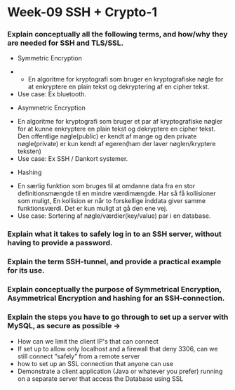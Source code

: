 # Week-09 SSH + Crypto-1

### Explain conceptually all the following terms, and how/why they are needed for SSH and TLS/SSL.
* Symmetric Encryption
- - En algoritme for kryptografi som bruger en kryptografiske nøgle for at enkryptere en plain tekst og dekryptering af en cipher tekst.
- Use case: Ex bluetooth.
* Asymmetric Encryption
- En algoritme for kryptografi som bruger et par af kryptografiske nøgler for at kunne enkryptere en plain tekst og dekryptere en cipher tekst. Den offentlige nøgle(public) er kendt af mange og den private nøgle(private) er kun kendt af egeren(ham der laver nøglen/kryptere teksten)
- Use case: Ex SSH / Dankort systemer.
* Hashing
- En særlig funktion som bruges til at omdanne data fra en stor definitionsmængde til en mindre værdimængde. Har så få kollisioner som muligt, En kollision er når to forskellige inddata giver samme funktionsværdi. Det er kun muligt at gå den ene vej.
- Use case: Sortering af nøgle/værdier(key/value) par i en database.

### Explain what it takes to safely log in to an SSH server, without having to provide a password.


### Explain the term SSH-tunnel, and provide a practical example for its use.


### Explain conceptually the purpose of Symmetrical Encryption, Asymmetrical Encryption and hashing for an SSH-connection.


### Explain the steps you have to go through to set up a server with MySQL,  as secure as possible →
* How can we limit the client IP's that can connect
* If set up to allow only localhost and a firewall that deny 3306, can we still connect “safely” from a remote server 
* how to set up an SSL connection that  anyone can use
* Demonstrate a client application (Java or whatever you prefer) running on a separate server that access the Database using SSL